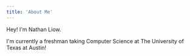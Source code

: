 ```yaml
---
title: 'About Me'
---
```


Hey! I'm Nathan Liow.  

I'm currently a freshman taking Computer Science at The University of Texas at Austin!